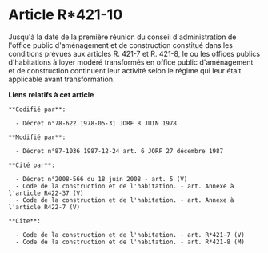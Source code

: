 # Article R*421-10

Jusqu'à la date de la première réunion du conseil d'administration de l'office public d'aménagement et de construction
constitué dans les conditions prévues aux articles R. 421-7 et R. 421-8, le ou les offices publics d'habitations à loyer
modéré transformés en office public d'aménagement et de construction continuent leur activité selon le régime qui leur était
applicable avant transformation.

**Liens relatifs à cet article**

	**Codifié par**:

	  - Décret n°78-622 1978-05-31 JORF 8 JUIN 1978

	**Modifié par**:

	  - Décret n°87-1036 1987-12-24 art. 6 JORF 27 décembre 1987

	**Cité par**:

	  - Décret n°2008-566 du 18 juin 2008 - art. 5 (V)
	  - Code de la construction et de l'habitation. - art. Annexe à l'article R422-37 (V)
	  - Code de la construction et de l'habitation. - art. Annexe à l'article R422-7 (V)

	**Cite**:

	  - Code de la construction et de l'habitation. - art. R*421-7 (V)
	  - Code de la construction et de l'habitation. - art. R*421-8 (M)
